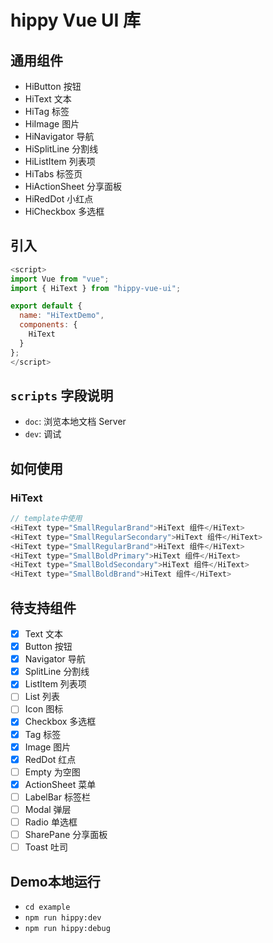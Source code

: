 

# hippy Vue UI 库

## 通用组件

* HiButton 按钮
* HiText 文本
* HiTag 标签
* HiImage 图片
* HiNavigator 导航
* HiSplitLine 分割线
* HiListItem 列表项
* HiTabs 标签页
* HiActionSheet 分享面板
* HiRedDot 小红点
* HiCheckbox 多选框

## 引入



```js
<script>
import Vue from "vue";
import { HiText } from "hippy-vue-ui";

export default {
  name: "HiTextDemo",
  components: {
    HiText
  }
};
</script>
```

##  `scripts` 字段说明

- `doc`: 浏览本地文档 Server
- `dev`: 调试

## 如何使用

### HiText

```js
// template中使用
<HiText type="SmallRegularBrand">HiText 组件</HiText>
<HiText type="SmallRegularSecondary">HiText 组件</HiText>
<HiText type="SmallRegularBrand">HiText 组件</HiText>
<HiText type="SmallBoldPrimary">HiText 组件</HiText>
<HiText type="SmallBoldSecondary">HiText 组件</HiText>
<HiText type="SmallBoldBrand">HiText 组件</HiText>
```

## 待支持组件

- [x] Text 文本
- [x] Button 按钮
- [x] Navigator 导航
- [x] SplitLine 分割线
- [x] ListItem 列表项
- [ ] List 列表
- [ ] Icon 图标
- [x] Checkbox 多选框
- [x] Tag 标签
- [x] Image 图片
- [x] RedDot 红点
- [ ] Empty 为空图
- [x] ActionSheet 菜单
- [ ] LabelBar 标签栏
- [ ] Modal 弹层
- [ ] Radio 单选框
- [ ] SharePane 分享面板
- [ ] Toast 吐司

## Demo本地运行

* `cd example`
* `npm run hippy:dev`
* `npm run hippy:debug`